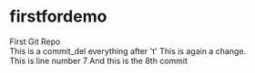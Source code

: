 # firstfordemo
First Git Repo
<br>
This is a commit_del everything after 't'
This is again a change. 
<br>
This is line number 7
And this is the 8th commit